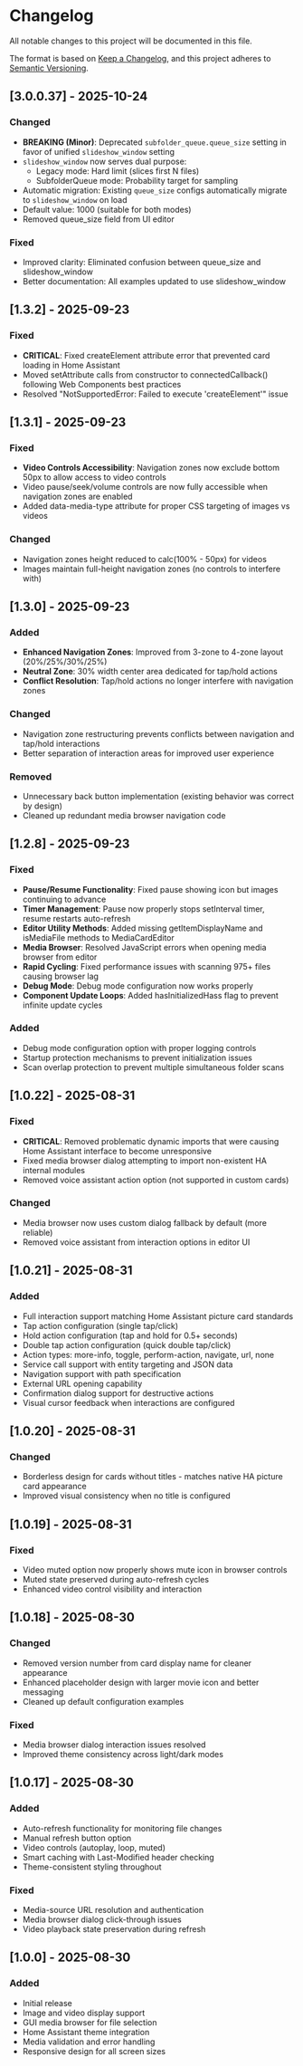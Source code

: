 # Changelog

All notable changes to this project will be documented in this file.

The format is based on [Keep a Changelog](https://keepachangelog.com/en/1.0.0/),
and this project adheres to [Semantic Versioning](https://semver.org/spec/v2.0.0.html).

## [3.0.0.37] - 2025-10-24

### Changed

- **BREAKING (Minor)**: Deprecated `subfolder_queue.queue_size` setting in favor of unified `slideshow_window` setting
- `slideshow_window` now serves dual purpose:
  - Legacy mode: Hard limit (slices first N files)
  - SubfolderQueue mode: Probability target for sampling
- Automatic migration: Existing `queue_size` configs automatically migrate to `slideshow_window` on load
- Default value: 1000 (suitable for both modes)
- Removed queue_size field from UI editor

### Fixed

- Improved clarity: Eliminated confusion between queue_size and slideshow_window
- Better documentation: All examples updated to use slideshow_window

## [1.3.2] - 2025-09-23

### Fixed

- **CRITICAL**: Fixed createElement attribute error that prevented card loading in Home Assistant
- Moved setAttribute calls from constructor to connectedCallback() following Web Components best practices
- Resolved "NotSupportedError: Failed to execute 'createElement'" issue

## [1.3.1] - 2025-09-23

### Fixed

- **Video Controls Accessibility**: Navigation zones now exclude bottom 50px to allow access to video controls
- Video pause/seek/volume controls are now fully accessible when navigation zones are enabled
- Added data-media-type attribute for proper CSS targeting of images vs videos

### Changed

- Navigation zones height reduced to calc(100% - 50px) for videos
- Images maintain full-height navigation zones (no controls to interfere with)

## [1.3.0] - 2025-09-23

### Added

- **Enhanced Navigation Zones**: Improved from 3-zone to 4-zone layout (20%/25%/30%/25%)
- **Neutral Zone**: 30% width center area dedicated for tap/hold actions
- **Conflict Resolution**: Tap/hold actions no longer interfere with navigation zones

### Changed

- Navigation zone restructuring prevents conflicts between navigation and tap/hold interactions
- Better separation of interaction areas for improved user experience

### Removed

- Unnecessary back button implementation (existing behavior was correct by design)
- Cleaned up redundant media browser navigation code

## [1.2.8] - 2025-09-23

### Fixed

- **Pause/Resume Functionality**: Fixed pause showing icon but images continuing to advance
- **Timer Management**: Pause now properly stops setInterval timer, resume restarts auto-refresh
- **Editor Utility Methods**: Added missing getItemDisplayName and isMediaFile methods to MediaCardEditor
- **Media Browser**: Resolved JavaScript errors when opening media browser from editor
- **Rapid Cycling**: Fixed performance issues with scanning 975+ files causing browser lag
- **Debug Mode**: Debug mode configuration now works properly
- **Component Update Loops**: Added hasInitializedHass flag to prevent infinite update cycles

### Added

- Debug mode configuration option with proper logging controls
- Startup protection mechanisms to prevent initialization issues
- Scan overlap protection to prevent multiple simultaneous folder scans

## [1.0.22] - 2025-08-31

### Fixed
- **CRITICAL**: Removed problematic dynamic imports that were causing Home Assistant interface to become unresponsive
- Fixed media browser dialog attempting to import non-existent HA internal modules
- Removed voice assistant action option (not supported in custom cards)

### Changed
- Media browser now uses custom dialog fallback by default (more reliable)
- Removed voice assistant from interaction options in editor UI

## [1.0.21] - 2025-08-31

### Added
- Full interaction support matching Home Assistant picture card standards
- Tap action configuration (single tap/click)
- Hold action configuration (tap and hold for 0.5+ seconds)
- Double tap action configuration (quick double tap/click)
- Action types: more-info, toggle, perform-action, navigate, url, none
- Service call support with entity targeting and JSON data
- Navigation support with path specification
- External URL opening capability  
- Confirmation dialog support for destructive actions
- Visual cursor feedback when interactions are configured

## [1.0.20] - 2025-08-31

### Changed
- Borderless design for cards without titles - matches native HA picture card appearance
- Improved visual consistency when no title is configured

## [1.0.19] - 2025-08-31

### Fixed
- Video muted option now properly shows mute icon in browser controls
- Muted state preserved during auto-refresh cycles
- Enhanced video control visibility and interaction

## [1.0.18] - 2025-08-30

### Changed
- Removed version number from card display name for cleaner appearance
- Enhanced placeholder design with larger movie icon and better messaging
- Cleaned up default configuration examples

### Fixed
- Media browser dialog interaction issues resolved
- Improved theme consistency across light/dark modes

## [1.0.17] - 2025-08-30

### Added
- Auto-refresh functionality for monitoring file changes
- Manual refresh button option
- Video controls (autoplay, loop, muted)
- Smart caching with Last-Modified header checking
- Theme-consistent styling throughout

### Fixed
- Media-source URL resolution and authentication
- Media browser dialog click-through issues
- Video playback state preservation during refresh

## [1.0.0] - 2025-08-30

### Added
- Initial release
- Image and video display support
- GUI media browser for file selection
- Home Assistant theme integration
- Media validation and error handling
- Responsive design for all screen sizes
